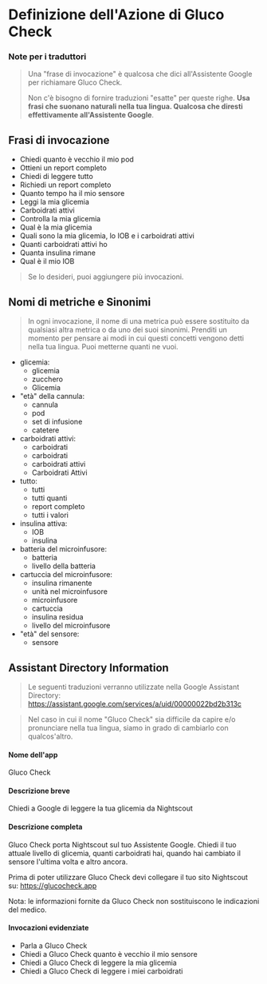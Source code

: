 # Definizione dell'Azione di Gluco Check

### Note per i traduttori

> Una "frase di invocazione" è qualcosa che dici all'Assistente Google per richiamare Gluco Check.
> 
> Non c'è bisogno di fornire traduzioni "esatte" per queste righe. **Usa frasi che suonano naturali nella tua lingua. Qualcosa che diresti effettivamente all'Assistente Google**.

## Frasi di invocazione

- Chiedi quanto è vecchio il mio pod
- Ottieni un report completo
- Chiedi di leggere tutto
- Richiedi un report completo
- Quanto tempo ha il mio sensore
- Leggi la mia glicemia
- Carboidrati attivi
- Controlla la mia glicemia
- Qual è la mia glicemia
- Quali sono la mia glicemia, lo IOB e i carboidrati attivi
- Quanti carboidrati attivi ho
- Quanta insulina rimane
- Qual è il mio IOB

> Se lo desideri, puoi aggiungere più invocazioni.

## Nomi di metriche e Sinonimi

> In ogni invocazione, il nome di una metrica può essere sostituito da qualsiasi altra metrica o da uno dei suoi sinonimi. Prenditi un momento per pensare ai modi in cui questi concetti vengono detti nella tua lingua. Puoi metterne quanti ne vuoi.

- glicemia:
  - glicemia
  - zucchero
  - Glicemia
- "età" della cannula:
  - cannula
  - pod
  - set di infusione
  - catetere
- carboidrati attivi:
  - carboidrati
  - carboidrati
  - carboidrati attivi
  - Carboidrati Attivi
- tutto:
  - tutti
  - tutti quanti
  - report completo
  - tutti i valori
- insulina attiva:
  - IOB
  - insulina
- batteria del microinfusore:
  - batteria
  - livello della batteria
- cartuccia del microinfusore:
  - insulina rimanente
  - unità nel microinfusore
  - microinfusore
  - cartuccia
  - insulina residua
  - livello del microinfusore
- "età" del sensore:
  - sensore

## Assistant Directory Information
> Le seguenti traduzioni verranno utilizzate nella Google Assistant Directory: https://assistant.google.com/services/a/uid/00000022bd2b313c

> Nel caso in cui il nome "Gluco Check" sia difficile da capire e/o pronunciare nella tua lingua, siamo in grado di cambiarlo con qualcos'altro.

#### Nome dell'app
Gluco Check

#### Descrizione breve
Chiedi a Google di leggere la tua glicemia da Nightscout

#### Descrizione completa
Gluco Check porta Nightscout sul tuo Assistente Google. Chiedi il tuo attuale livello di glicemia, quanti carboidrati hai, quando hai cambiato il sensore l'ultima volta e altro ancora.

Prima di poter utilizzare Gluco Check devi collegare il tuo sito Nightscout su: https://glucocheck.app

Nota: le informazioni fornite da Gluco Check non sostituiscono le indicazioni del medico.

#### Invocazioni evidenziate
- Parla a Gluco Check
- Chiedi a Gluco Check quanto è vecchio il mio sensore
- Chiedi a Gluco Check di leggere la mia glicemia
- Chiedi a Gluco Check di leggere i miei carboidrati
